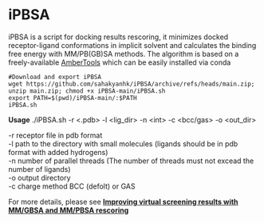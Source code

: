 # iPBSA

iPBSA is a script for docking results rescoring, it minimizes docked receptor-ligand conformations in implicit solvent and calculates the binding free energy with MM/PB(GB)SA methods. The algorithm is based on a freely-available [AmberTools](https://ambermd.org/AmberTools.php) which can be easily installed via conda  

```console
#Download and export iPBSA
wget https://github.com/sahakyanhk/iPBSA/archive/refs/heads/main.zip; unzip main.zip; chmod +x iPBSA-main/iPBSA.sh
export PATH=$(pwd)/iPBSA-main/:$PATH
iPBSA.sh
```

**Usage** ./iPBSA.sh -r <.pdb> -l <lig_dir>  -n <int\> -c <bcc/gas> -o <out_dir>  
	
-r receptor file in pdb format  
-l path to the directory with small molecules (ligands should be in pdb format with added hydrogens)  
-n number of parallel threads (The number of threads must not excead the number of ligands)  
-o output directory  
-c charge method BCC (defolt) or GAS  

For more details, please see [**Improving virtual screening results with MM/GBSA and MM/PBSA rescoring**](https://link.springer.com/article/10.1007/s10822-021-00389-3)  
